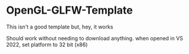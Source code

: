 # OpenGL-GLFW-Template

This isn't a good template but, hey, it works

Should work without needing to download anything.
when opened in VS 2022, set platform to 32 bit (x86)